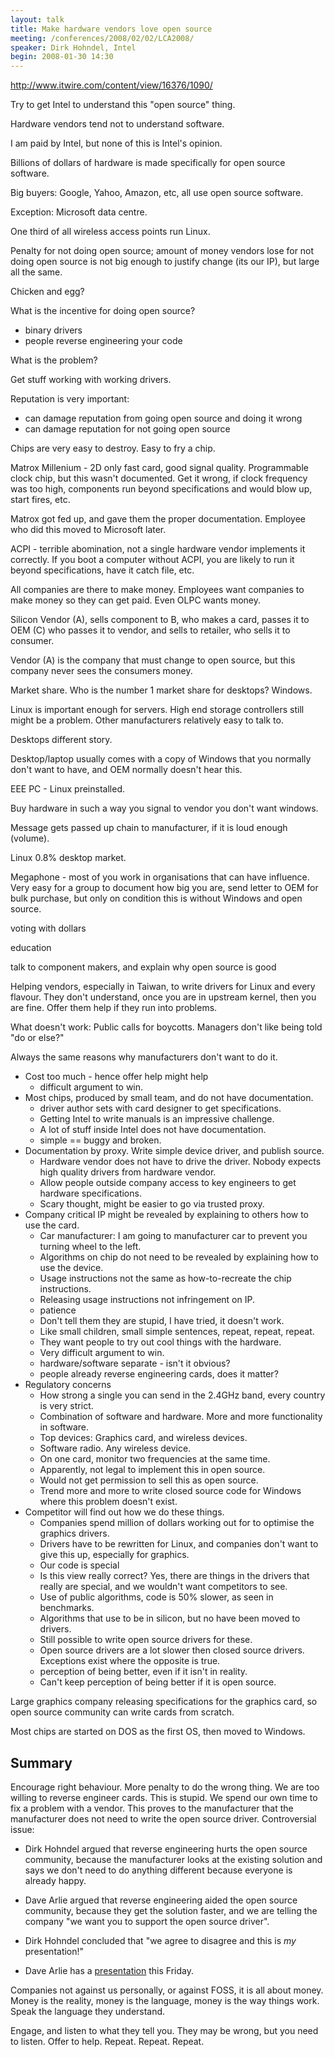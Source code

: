 ```yaml
---
layout: talk
title: Make hardware vendors love open source
meeting: /conferences/2008/02/02/LCA2008/
speaker: Dirk Hohndel, Intel
begin: 2008-01-30 14:30
---
```

<http://www.itwire.com/content/view/16376/1090/>

Try to get Intel to understand this "open source" thing.

Hardware vendors tend not to understand software.

I am paid by Intel, but none of this is Intel's opinion.

Billions of dollars of hardware is made specifically for open source
software.

Big buyers: Google, Yahoo, Amazon, etc, all use open source software.

Exception: Microsoft data centre.

One third of all wireless access points run Linux.

Penalty for not doing open source; amount of money vendors lose for not doing
open source is not big enough to justify change (its our IP), but large all the
same.

Chicken and egg?

What is the incentive for doing open source?

* binary drivers
* people reverse engineering your code

What is the problem?

Get stuff working with working drivers.

Reputation is very important:

* can damage reputation from going open source and doing it wrong
* can damage reputation for not going open source

Chips are very easy to destroy. Easy to fry a chip.

Matrox Millenium - 2D only fast card, good signal quality. Programmable clock
chip, but this wasn't documented. Get it wrong, if clock frequency was too
high, components run beyond specifications and would blow up, start
fires, etc.

Matrox got fed up, and gave them the proper documentation. Employee who
did this moved to Microsoft later.

ACPI - terrible abomination, not a single hardware vendor implements
it correctly. If you boot a computer without ACPI, you are likely to
run it beyond specifications, have it catch file, etc.

All companies are there to make money. Employees want companies to make
money so they can get paid. Even OLPC wants money.

Silicon Vendor (A), sells component to B, who makes a card, passes it
to OEM (C) who passes it to vendor, and sells to retailer, who sells it
to consumer.

Vendor (A) is the company that must change to open source, but this
company never sees the consumers money.

Market share. Who is the number 1 market share for desktops? Windows.

Linux is important enough for servers. High end storage controllers
still might be a problem. Other manufacturers relatively easy to talk to.

Desktops different story.

Desktop/laptop usually comes with a copy of Windows that you normally
don't want to have, and OEM normally doesn't hear this.

EEE PC - Linux preinstalled.

Buy hardware in such a way you signal to vendor you don't want windows.

Message gets passed up chain to manufacturer, if it is loud enough (volume).

Linux 0.8% desktop market.

Megaphone - most of you work in organisations that can have influence. Very
easy for a group to document how big you are, send letter to OEM for bulk
purchase, but only on condition this is without Windows and open source.

voting with dollars

education

talk to component makers, and explain why open source is good

Helping vendors, especially in Taiwan, to write drivers for Linux and every
flavour. They don't understand, once you are in upstream kernel, then you are
fine. Offer them help if they run into problems.

What doesn't work: Public calls for boycotts. Managers don't like being
told "do or else?"

Always the same reasons why manufacturers don't want to do it.

* Cost too much - hence offer help might help
  * difficult argument to win.
* Most chips, produced by small team, and do not have documentation.
  * driver author sets with card designer to get specifications.
  * Getting Intel to write manuals is an impressive challenge.
  * A lot of stuff inside Intel does not have documentation.
  * simple == buggy and broken.
* Documentation by proxy. Write simple device driver, and publish source.
  * Hardware vendor does not have to drive the driver. Nobody expects high
  quality drivers from hardware vendor.
  * Allow people outside company access to key engineers to get hardware
  specifications.
  * Scary thought, might be easier to go via trusted proxy.
* Company critical IP might be revealed by explaining to others how to use
the card.
  * Car manufacturer: I am going to manufacturer car to prevent you turning
  wheel to the left.
  * Algorithms on chip do not need to be revealed by explaining how to use
  the device.
  * Usage instructions not the same as how-to-recreate the chip instructions.
  * Releasing usage instructions not infringement on IP.
  * patience
  * Don't tell them they are stupid, I have tried, it doesn't work.
  * Like small children, small simple sentences, repeat, repeat, repeat.
  * They want people to try out cool things with the hardware.
  * Very difficult argument to win.
  * hardware/software separate - isn't it obvious?
  * people already reverse engineering cards, does it matter?
* Regulatory concerns
  * How strong a single you can send in the 2.4GHz band, every country
    is very strict.
  * Combination of software and hardware. More and more functionality in
    software.
  * Top devices: Graphics card, and wireless devices.
  * Software radio. Any wireless device.
  * On one card, monitor two frequencies at the same time.
  * Apparently, not legal to implement this in open source.
  * Would not get permission to sell this as open source.
  * Trend more and more to write closed source code for Windows
    where this problem doesn't exist.
* Competitor will find out how we do these things.
  * Companies spend million of dollars working out for to optimise the
  graphics drivers.
  * Drivers have to be rewritten for Linux, and companies don't want to
  give this up, especially for graphics.
  * Our code is special
  * Is this view really correct? Yes, there are things in the drivers that
  really are special, and we wouldn't want competitors to see.
  * Use of public algorithms, code is 50% slower, as seen in benchmarks.
  * Algorithms that use to be in silicon, but no have been moved to drivers.
  * Still possible to write open source drivers for these.
  * Open source drivers are a lot slower then closed source drivers. Exceptions
  exist where the opposite is true.
  * perception of being better, even if it isn't in reality.
  * Can't keep perception of being better if it is open source.

Large graphics company releasing specifications for the graphics card,
so open source community can write cards from scratch.

Most chips are started on DOS as the first OS, then moved to Windows.

## Summary

Encourage right behaviour. More penalty to do the wrong thing. We are too
willing to reverse engineer cards. This is stupid. We spend our own time to fix
a problem with a vendor. This proves to the manufacturer that the manufacturer
does not need to write the open source driver. Controversial issue: 

* Dirk Hohndel argued that reverse engineering hurts the open source community,
because the manufacturer looks at the existing solution and says we don't need
to do anything different because everyone is already happy.

* Dave Arlie argued that reverse engineering aided the open source community,
because they get the solution faster, and we are telling the company "we want
you to support the open source driver".

* Dirk Hohndel concluded that "we agree to disagree and this is *my* presentation!"

* Dave Arlie has a
[presentation](http://linux.conf.au/programme/detail?TalkID=81) this Friday.

Companies not against us personally, or against FOSS, it is all about money.
Money is the reality, money is the language, money is the way things work.
Speak the language they understand.

Engage, and listen to what they tell you. They may be wrong, but you need
to listen. Offer to help. Repeat. Repeat. Repeat.
